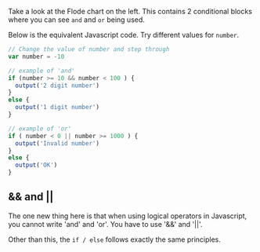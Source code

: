 Take a look at the Flode chart on the left. This contains 2 conditional blocks where you can see `and` and `or` being used.

Below is the equivalent Javascript code. Try different values for `number`.

```javascript
// Change the value of number and step through
var number = -10  

// example of 'and'
if (number >= 10 && number < 100 ) {  
  output('2 digit number')
}
else {
  output('1 digit number')
}

// example of 'or'
if ( number < 0 || number >= 1000 ) { 
  output('Invalid number')
}
else {
  output('OK')
}
```

## && and ||
The one new thing here is that when using logical operators in Javascript, you cannot write 'and' and 'or'. You have to use '&&' and '||'.

Other than this, the `if / else` follows exactly the same principles.
